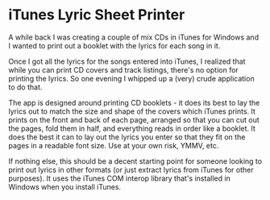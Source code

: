 # iTunes Lyric Sheet Printer

A while back I was creating a couple of mix CDs in iTunes for Windows and I wanted to print out a booklet with the lyrics for each song in it. 

Once I got all the lyrics for the songs entered into iTunes, I realized that while you can print CD covers and track listings, there's no option for printing the lyrics. So one evening I whipped up a (very) crude application to do that. 

The app is designed around printing CD booklets - it does its best to lay the lyrics out to match the size and shape of the covers which iTunes prints. It prints on the front and back of each page, arranged so that you can cut out the pages, fold them in half, and everything reads in order like a booklet. It does the best it can to lay out the lyrics you enter so that they fit on the pages in a readable font size. Use at your own risk, YMMV, etc.

If nothing else, this should be a decent starting point for someone looking to print out lyrics in other formats (or just extract lyrics from iTunes for other purposes). It uses the iTunes COM interop library that's installed in Windows when you install iTunes. 